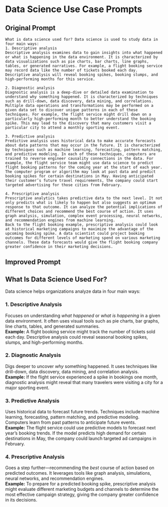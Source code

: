 # Data Science Use Case Prompts

## Original Prompt

```
What is data science used for? Data science is used to study data in four main ways:
1. Descriptive analysis
Descriptive analysis examines data to gain insights into what happened or what is happening in the data environment. It is characterized by data visualizations such as pie charts, bar charts, line graphs, tables, or generated narratives. For example, a flight booking service may record data like the number of tickets booked each day. Descriptive analysis will reveal booking spikes, booking slumps, and high-performing months for this service.

2. Diagnostic analysis
Diagnostic analysis is a deep-dive or detailed data examination to understand why something happened. It is characterized by techniques such as drill-down, data discovery, data mining, and correlations. Multiple data operations and transformations may be performed on a given data set to discover unique patterns in each of these techniques. For example, the flight service might drill down on a particularly high-performing month to better understand the booking spike. This may lead to the discovery that many customers visit a particular city to attend a monthly sporting event.

3. Predictive analysis
Predictive analysis uses historical data to make accurate forecasts about data patterns that may occur in the future. It is characterized by techniques such as machine learning, forecasting, pattern matching, and predictive modeling. In each of these techniques, computers are trained to reverse engineer causality connections in the data. For example, the flight service team might use data science to predict flight booking patterns for the coming year at the start of each year. The computer program or algorithm may look at past data and predict booking spikes for certain destinations in May. Having anticipated their customer’s future travel requirements, the company could start targeted advertising for those cities from February.

4. Prescriptive analysis
Prescriptive analytics takes predictive data to the next level. It not only predicts what is likely to happen but also suggests an optimum response to that outcome. It can analyze the potential implications of different choices and recommend the best course of action. It uses graph analysis, simulation, complex event processing, neural networks, and recommendation engines from machine learning.
Back to the flight booking example, prescriptive analysis could look at historical marketing campaigns to maximize the advantage of the upcoming booking spike. A data scientist could project booking outcomes for different levels of marketing spend on various marketing channels. These data forecasts would give the flight booking company greater confidence in their marketing decisions.

```

## Improved Prompt

## What Is Data Science Used For?

Data science helps organizations analyze data in four main ways:

### 1. Descriptive Analysis
Focuses on understanding *what happened* or *what is happening* in a given data environment. It often uses visual tools such as pie charts, bar graphs, line charts, tables, and generated summaries.  
**Example:** A flight booking service might track the number of tickets sold each day. Descriptive analysis could reveal seasonal booking spikes, slumps, and high-performing months.

### 2. Diagnostic Analysis
Digs deeper to uncover *why* something happened. It uses techniques like drill-down, data discovery, data mining, and correlation analysis.  
**Example:** If the flight service experienced a spike in bookings one month, diagnostic analysis might reveal that many travelers were visiting a city for a major sporting event.

### 3. Predictive Analysis
Uses historical data to forecast future trends. Techniques include machine learning, forecasting, pattern matching, and predictive modeling. Computers learn from past patterns to anticipate future events.  
**Example:** The flight service could use predictive models to forecast next year’s booking trends. If the model predicts high demand for certain destinations in May, the company could launch targeted ad campaigns in February.

### 4. Prescriptive Analysis
Goes a step further—recommending the *best* course of action based on predicted outcomes. It leverages tools like graph analysis, simulations, neural networks, and recommendation engines.  
**Example:** To prepare for a predicted booking spike, prescriptive analysis might evaluate different marketing budgets and channels to determine the most effective campaign strategy, giving the company greater confidence in its decisions.
